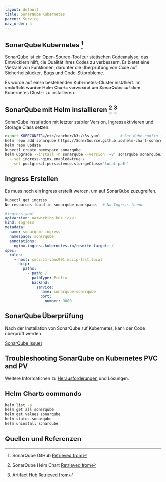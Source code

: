 ```yaml
---
layout: default
title: SonarQube Kubernetes
parent: Service
nav_order: 4
---
```


## SonarQube Kubernetes [^1]

SonarQube ist ein Open-Source-Tool zur statischen Codeanalyse, das Entwicklern hilft, die Qualität ihres Codes zu verbessern. Es bietet eine Vielzahl von Funktionen, darunter die Überprüfung von Code auf Sicherheitslücken, Bugs und Code-Stilprobleme.

Es wurde auf einen bestehenden Kubernetes-Cluster installiert.
Im endeffekt wurden Helm Charts verwendet um SonarQube auf dem Kubernetes Cluster zu installieren.

## SonarQube mit Helm installieren [^2] [^3]

SonarQube installation mit letzter stabiler Version, Ingress aktivieren und Storage Class setzen.

```bash
export KUBECONFIG=/etc/rancher/k3s/k3s.yaml         # Set Kube config for Helm
helm repo add sonarqube https://SonarSource.github.io/helm-chart-sonarqube
helm repo update
kubectl create namespace sonarqube
helm upgrade --install -n sonarqube --version '~8' sonarqube sonarqube/sonarqube \
  --set ingress-nginx.enabled=true \
  --set postgresql.persistence.storageClass="local-path"
```

## Ingress Erstellen

Es muss noch ein Ingress erstellt werden, um auf SonarQube zuzugreifen.

```bash
kubectl get ingress
No resources found in sonarqube namespace.  # No Ingress found
```

```yaml
#ingress.yaml
apiVersion: networking.k8s.io/v1
kind: Ingress
metadata:
  name: sonarqube-ingress
  namespace: sonarqube
  annotations:
    nginx.ingress.kubernetes.io/rewrite-target: /
spec:
  rules:
    - host: smccrz1-vans901.mccip-test.local
      http:
        paths:
          - path: /
            pathType: Prefix
            backend:
              service:
                name: sonarqube-sonarqube
                port:
                  number: 9000
```

## SonarQube Überprüfung

Nach der Installation von SonarQube auf Kubernetes, kann der Code überprüft werden.

[SonarQube Issues](../img/testing/sonarqube_issue.png)

## Troubleshooting SonarQube on Kubernetes PVC and PV

Weitere Informationen zu [Herausforderungen](../04_Abschluss/herausforderungen.md) und Lösungen.

## Helm Charts commands

```bash
helm list -a
helm get all sonarqube
helm get values sonarqube
helm status sonarqube
helm uninstall sonarqube
```

## Quellen und Referenzen

[^1]:SonarQube GitHub [Retrieved from](https://github.com/SonarSource/helm-chart-sonarqube/tree/master/charts/sonarqube#installing-the-sonarqube-99-lta-chart)
[^2]:SonarQube Helm Chart [Retrieved from](https://docs.sonarsource.com/sonarqube/latest/setup-and-upgrade/deploy-on-kubernetes/server/installing-helm-chart/)
[^3]:Artifact Hub [Retrieved from](https://artifacthub.io/packages/helm/sonarqube/sonarqube#production-use-case)
